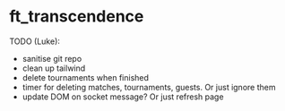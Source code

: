 # ft_transcendence

TODO (Luke):
- sanitise git repo
- clean up tailwind
- delete tournaments when finished
- timer for deleting matches, tournaments, guests. Or just ignore them
- update DOM on socket message? Or just refresh page
